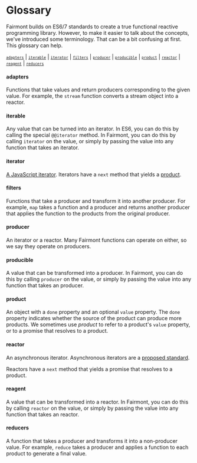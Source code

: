 # Glossary

Fairmont builds on ES6/7 standards to create a true functional reactive programming library. However, to make it easier to talk about the concepts, we've introduced some terminology. That can be a bit confusing at first. This glossary can help.

<!-- begin: toc -->

[<small>`adapters`</small>](#adapters) | [<small>`iterable`</small>](#iterable) | [<small>`iterator`</small>](#iterator) | [<small>`filters`</small>](#filters) | [<small>`producer`</small>](#producer) | [<small>`producible`</small>](#producible) | [<small>`product`</small>](#product) | [<small>`reactor`</small>](#reactor) | [<small>`reagent`</small>](#reagent) | [<small>`reducers`</small>](#reducers)

<!-- end: toc -->

#### adapters

Functions that take values and return producers corresponding to the given value. For example, the `stream` function converts a stream object into a reactor.

#### iterable

Any value that can be turned into an iterator. In ES6, you can do this by calling the special `@@iterator` method. In Fairmont, you can do this by calling `iterator` on the value, or simply by passing the value into any function that takes an iterator.

#### iterator

[A JavaScript iterator][mdn-iterator]. Iterators have a `next` method that yields a [product](#product).

[mdn-iterator]:https://developer.mozilla.org/en-US/docs/Web/JavaScript/Reference/Iteration_protocols

#### filters

Functions that take a producer and transform it into another producer. For example, `map` takes a function and a producer and returns another producer that applies the function to the products from the original producer.

#### producer

An iterator or a reactor. Many Fairmont functions can operate on either, so we say they operate on producers.

#### producible

A value that can be transformed into a producer. In Fairmont, you can do this by calling `producer` on the value, or simply by passing the value into any function that takes an producer.

#### product

An object with a `done` property and an optional `value` property. The `done` property indicates whether the source of the product can produce more products. We sometimes use _product_ to refer to a product's `value` property, or to a promise that resolves to a product.

#### reactor

An asynchronous iterator. Asynchronous iterators are a [proposed standard](https://github.com/zenparsing/async-iteration/).

Reactors have a `next` method that yields a promise that resolves to a product.

#### reagent

A value that can be transformed into a reactor. In Fairmont, you can do this by calling `reactor` on the value, or simply by passing the value into any function that takes an reactor.

#### reducers

A function that takes a producer and transforms it into a non-producer value. For example, `reduce` takes a producer and applies a function to each product to generate a final value.
